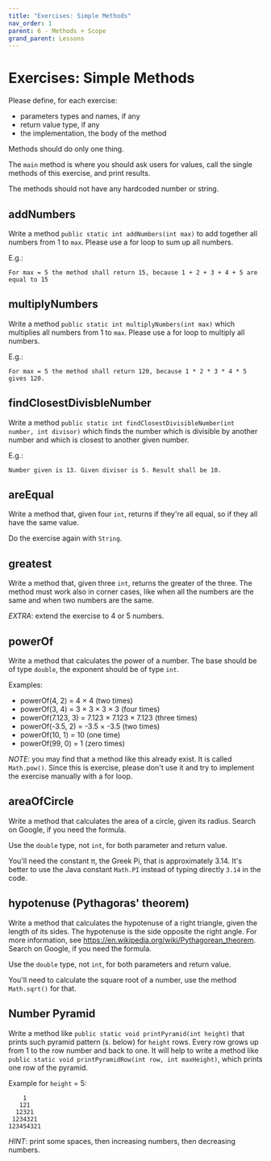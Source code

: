 ```yaml
---
title: "Exercises: Simple Methods"
nav_order: 1
parent: 6 - Methods + Scope
grand_parent: Lessons
---
```


# Exercises: Simple Methods

Please define, for each exercise:
- parameters types and names, if any
- return value type, if any
- the implementation, the body of the method

Methods should do only one thing.

The `main` method is where you should ask users for values,
call the single methods of this exercise, and print results.

The methods should not have any hardcoded number or string.

## addNumbers

Write a method `public static int addNumbers(int max)` to add together all numbers from 1 to `max`.
Please use a for loop to sum up all numbers.

E.g.:

`For max = 5 the method shall return 15, because 1 + 2 + 3 + 4 + 5 are equal to 15`

## multiplyNumbers

Write a method `public static int multiplyNumbers(int max)` which multiplies all numbers from 1 to `max`.
Please use a for loop to multiply all numbers.

E.g.:

`For max = 5 the method shall return 120, because 1 * 2 * 3 * 4 * 5 gives 120.`

## findClosestDivisbleNumber

Write a method `public static int findClosestDivisibleNumber(int number, int divisor)` which finds the number
which is divisible by another number and which is closest to another given number.

E.g.:

`Number given is 13. Given divisor is 5. Result shall be 10.`

## areEqual

Write a method that, given four `int`, returns if they're all equal, so if they all have the same value.

Do the exercise again with `String`.

## greatest

Write a method that, given three `int`, returns the greater of the three.
The method must work also in corner cases, like when all the numbers are
the same and when two numbers are the same.

*EXTRA*: extend the exercise to 4 or 5 numbers.

## powerOf

Write a method that calculates the power of a number.
The base should be of type `double`, the exponent should be of type `int`.

Examples:

- powerOf(4, 2) = 4 × 4 (two times)
- powerOf(3, 4) = 3 × 3 × 3 × 3 (four times)
- powerOf(7.123, 3) = 7.123 × 7.123 × 7.123 (three times)
- powerOf(-3.5, 2) = -3.5 × -3.5 (two times)
- powerOf(10, 1) = 10 (one time)
- powerOf(99, 0) = 1 (zero times)

*NOTE*: you may find that a method like this already exist.
It is called `Math.pow()`. Since this is exercise, please don't use it
and try to implement the exercise manually with a for loop.

## areaOfCircle

Write a method that calculates the area of a circle, given its radius.
Search on Google, if you need the formula.

Use the `double` type, not `int`, for both parameter and return value.

You'll need the constant π, the Greek Pi, that is approximately 3.14.
It's better to use the Java constant `Math.PI` instead of typing directly `3.14` in the code.

## hypotenuse (Pythagoras' theorem)

Write a method that calculates the hypotenuse of a right triangle, given the length of its sides.
The hypotenuse is the side opposite the right angle.
For more information, see https://en.wikipedia.org/wiki/Pythagorean_theorem.
Search on Google, if you need the formula.

Use the `double` type, not `int`, for both parameters and return value.

You'll need to calculate the square root of a number, use the method `Math.sqrt()` for that.

## Number Pyramid

Write a method like `public static void printPyramid(int height)` that prints such pyramid pattern (s. below)
for `height` rows. Every row grows up from 1 to the row number and back to one. It will help to write a method
like `public static void printPyramidRow(int row, int maxHeight)`, which prints one row of the pyramid.

Example for `height` = 5:

```text
    1
   121
  12321
 1234321
123454321
```

*HINT*: print some spaces, then increasing numbers, then decreasing numbers.
